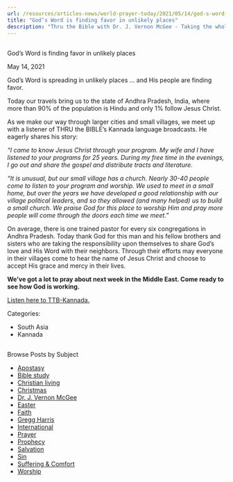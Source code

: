 ```yaml
---
url: /resources/articles-news/world-prayer-today/2021/05/14/god-s-word-is-finding-favor-in-unlikely-places
title: "God’s Word is finding favor in unlikely places"
description: "Thru the Bible with Dr. J. Vernon McGee - Taking the whole Word to the whole world"
---
```







## 
 God’s Word is finding favor in unlikely places


May 14, 2021
![]()




God’s Word is spreading in unlikely places … and His people are finding favor.

Today our travels bring us to the state of Andhra Pradesh, India, where more than 90% of the population is Hindu and only 1% follow Jesus Christ. 

As we make our way through larger cities and small villages, we meet up with a listener of THRU the BIBLE’s Kannada language broadcasts. He eagerly shares his story:

*“I came to know Jesus Christ through your program. My wife and I have listened to your programs for 25 years. During my free time in the evenings, I go out and share the gospel and distribute tracts and literature.*

*“It is unusual, but our small village has a church. Nearly 30-40 people come to listen to your program and worship. We used to meet in a small home, but over the years we have developed a good relationship with our village political leaders, and so they allowed (and many helped) us to build a small church. We praise God for this place to worship Him and pray more people will come through the doors each time we meet.”*

On average, there is one trained pastor for every six congregations in Andhra Pradesh. Today thank God for this man and his fellow brothers and sisters who are taking the responsibility upon themselves to share God’s love and His Word with their neighbors. Through their efforts may everyone in their villages come to hear the name of Jesus Christ and choose to accept His grace and mercy in their lives.

**We’ve got a lot to pray about next week in the Middle East. Come ready to see how God is working.** 

[Listen here to TTB-Kannada.](https://ttb.twr.org/home/day,0440/language,KAN)



Categories: 


* South Asia
* Kannada









## 
 Browse Posts by Subject


* [Apostasy](/resources/articles-news/-in-tags/tags/Apostasy)
* [Bible study](/resources/articles-news/-in-tags/tags/Bible-study)
* [Christian living](/resources/articles-news/-in-tags/tags/Christian-living)
* [Christmas](/resources/articles-news/-in-tags/tags/Christmas)
* [Dr. J. Vernon McGee](/resources/articles-news/-in-tags/tags/Dr-J-Vernon-McGee)
* [Easter](/resources/articles-news/-in-tags/tags/easter)
* [Faith](/resources/articles-news/-in-tags/tags/Faith)
* [Gregg Harris](/resources/articles-news/-in-tags/tags/Gregg-Harris)
* [International](/resources/articles-news/-in-tags/tags/International)
* [Prayer](/resources/articles-news/-in-tags/tags/prayer)
* [Prophecy](/resources/articles-news/-in-tags/tags/Prophecy)
* [Salvation](/resources/articles-news/-in-tags/tags/Salvation)
* [Sin](/resources/articles-news/-in-tags/tags/sin)
* [Suffering & Comfort](/resources/articles-news/-in-tags/tags/Suffering-Comfort)
* [Worship](/resources/articles-news/-in-tags/tags/worship)







